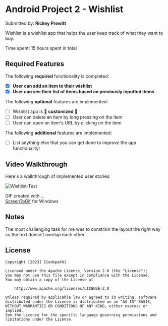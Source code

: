 # Android Project 2 - Wishlist

Submitted by: **Rickey Prewitt**

Wishlist is a wishlist app that helps the user keep track of what they want to buy.

Time spent: 15 hours spent in total

## Required Features

The following **required** functionality is completed:

- [x] **User can add an item to their wishlist**
- [x] **User can see their list of items based on previously inputted items**

The following **optional** features are implemented:

- [ ] Wishlist app is 🎨 **customized** 🎨
- [ ] User can delete an item by long pressing on the item
- [ ] User can open an item's URL by clicking on the item

The following **additional** features are implemented:

* [ ] List anything else that you can get done to improve the app functionality!

## Video Walkthrough

Here's a walkthrough of implemented user stories:

<img src="https://i.ibb.co/G2wWh66/Wishlist-Test.gif" alt="Wishlist-Test" border="0">

<!-- Replace this with whatever GIF tool you used! -->
GIF created with ...  
[ScreenToGif](https://www.screentogif.com/) for Windows


## Notes
The most challenging task for me was to constrain the layout the right way so the text doesn't overlap each other.

## License

    Copyright [2023] [Codepath]

    Licensed under the Apache License, Version 2.0 (the "License");
    you may not use this file except in compliance with the License.
    You may obtain a copy of the License at

        http://www.apache.org/licenses/LICENSE-2.0

    Unless required by applicable law or agreed to in writing, software
    distributed under the License is distributed on an "AS IS" BASIS,
    WITHOUT WARRANTIES OR CONDITIONS OF ANY KIND, either express or implied.
    See the License for the specific language governing permissions and
    limitations under the License.
